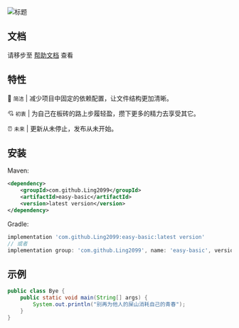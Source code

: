![标题](https://gitee.com/supersame/easy-all/raw/master/title.png)

## 文档

请移步至 [帮助文档](https://supersame.gitee.io/easy-all/) 查看

## 特性

&#x1F680; `简洁` | 减少项目中固定的依赖配置，让文件结构更加清晰。

&#x1F498; `初衷` | 为自己在板砖的路上步履轻盈，攒下更多的精力去享受其它。

&#x23F0; `未来` | 更新从未停止，发布从未开始。

## 安装

Maven:
~~~xml
<dependency>
    <groupId>com.github.Ling2099</groupId>
    <artifactId>easy-basic</artifactId>
    <version>latest version</version>
</dependency>
~~~

Gradle:
~~~gradle
implementation 'com.github.Ling2099:easy-basic:latest version'
// 或者
implementation group: 'com.github.Ling2099', name: 'easy-basic', version: 'latest version'
~~~

## 示例

~~~Java
public class Bye {
    public static void main(String[] args) {
        System.out.println("别再为他人的屎山消耗自己的青春");
    }
}
~~~

